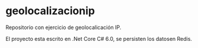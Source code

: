 # geolocalizacionip
Repositorio con ejercicio de geolocalicación IP.

El proyecto esta escrito en .Net Core C# 6.0, se persisten los datosen Redis.
